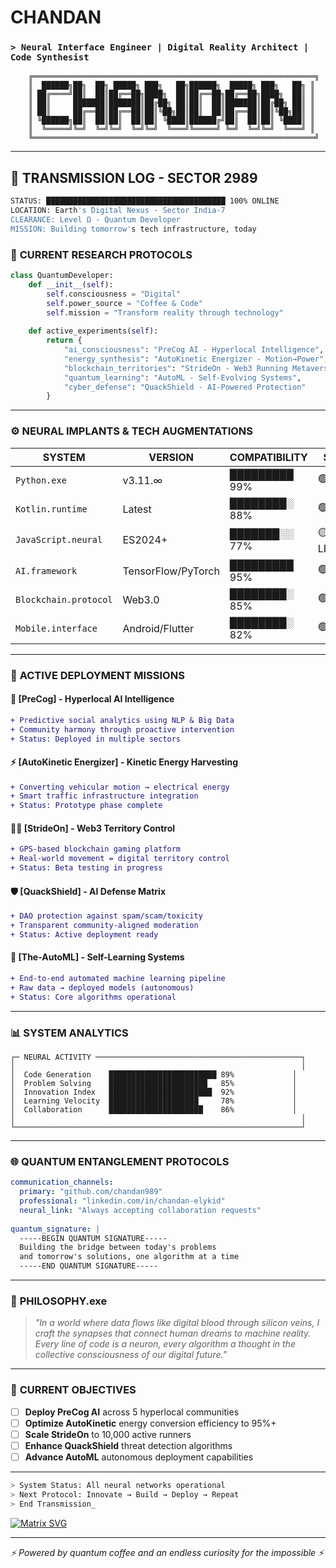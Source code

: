 # CHANDAN
### `> Neural Interface Engineer | Digital Reality Architect | Code Synthesist`

```ascii
    ╔═══════════════════════════════════════════════════════════════╗
    ║  ██████╗██╗  ██╗ █████╗ ███╗   ██╗██████╗  █████╗ ███╗   ██╗ ║
    ║ ██╔════╝██║  ██║██╔══██╗████╗  ██║██╔══██╗██╔══██╗████╗  ██║ ║
    ║ ██║     ███████║███████║██╔██╗ ██║██║  ██║███████║██╔██╗ ██║ ║
    ║ ██║     ██╔══██║██╔══██║██║╚██╗██║██║  ██║██╔══██║██║╚██╗██║ ║
    ║ ╚██████╗██║  ██║██║  ██║██║ ╚████║██████╔╝██║  ██║██║ ╚████║ ║
    ║  ╚═════╝╚═╝  ╚═╝╚═╝  ╚═╝╚═╝  ╚═══╝╚═════╝ ╚═╝  ╚═╝╚═╝  ╚═══╝ ║
    ╚═══════════════════════════════════════════════════════════════╝
```

---

## 🌌 **TRANSMISSION LOG - SECTOR 2989**

```bash
STATUS: ████████████████████████████████████████ 100% ONLINE
LOCATION: Earth's Digital Nexus - Sector India-7
CLEARANCE: Level Ω - Quantum Developer
MISSION: Building tomorrow's tech infrastructure, today
```

### 🔬 **CURRENT RESEARCH PROTOCOLS**

```python
class QuantumDeveloper:
    def __init__(self):
        self.consciousness = "Digital"
        self.power_source = "Coffee & Code"
        self.mission = "Transform reality through technology"
        
    def active_experiments(self):
        return {
            "ai_consciousness": "PreCog AI - Hyperlocal Intelligence",
            "energy_synthesis": "AutoKinetic Energizer - Motion→Power",
            "blockchain_territories": "StrideOn - Web3 Running Metaverse",
            "quantum_learning": "AutoML - Self-Evolving Systems",
            "cyber_defense": "QuackShield - AI-Powered Protection"
        }
```

---

### ⚙️ **NEURAL IMPLANTS & TECH AUGMENTATIONS**

| **SYSTEM** | **VERSION** | **COMPATIBILITY** | **STATUS** |
|------------|-------------|-------------------|------------|
| `Python.exe` | v3.11.∞ | █████████ 99% | 🟢 ACTIVE |
| `Kotlin.runtime` | Latest | ████████░ 88% | 🟢 ACTIVE |
| `JavaScript.neural` | ES2024+ | ███████░░ 77% | 🟡 LEARNING |
| `AI.framework` | TensorFlow/PyTorch | █████████ 95% | 🟢 ACTIVE |
| `Blockchain.protocol` | Web3.0 | ████████░ 85% | 🟢 ACTIVE |
| `Mobile.interface` | Android/Flutter | ████████░ 82% | 🟢 ACTIVE |

---

### 🚀 **ACTIVE DEPLOYMENT MISSIONS**

#### 🤖 **[PreCog]** - Hyperlocal AI Intelligence
```diff
+ Predictive social analytics using NLP & Big Data
+ Community harmony through proactive intervention
+ Status: Deployed in multiple sectors
```

#### ⚡ **[AutoKinetic Energizer]** - Kinetic Energy Harvesting
```diff
+ Converting vehicular motion → electrical energy
+ Smart traffic infrastructure integration
+ Status: Prototype phase complete
```

#### 🏃‍♂️ **[StrideOn]** - Web3 Territory Control
```diff
+ GPS-based blockchain gaming platform
+ Real-world movement = digital territory control
+ Status: Beta testing in progress
```

#### 🛡️ **[QuackShield]** - AI Defense Matrix
```diff
+ DAO protection against spam/scam/toxicity
+ Transparent community-aligned moderation
+ Status: Active deployment ready
```

#### 🧠 **[The-AutoML]** - Self-Learning Systems
```diff
+ End-to-end automated machine learning pipeline
+ Raw data → deployed models (autonomous)
+ Status: Core algorithms operational
```

---

### 📊 **SYSTEM ANALYTICS**

```
┌─ NEURAL ACTIVITY ──────────────────────────────────────────────┐
│                                                                │
│  Code Generation    ████████████████████████ 89%             │
│  Problem Solving    ██████████████████████   85%             │
│  Innovation Index   ███████████████████████  92%             │
│  Learning Velocity  ████████████████████     78%             │
│  Collaboration      █████████████████████    86%             │
│                                                                │
└────────────────────────────────────────────────────────────────┘
```

---

### 🌐 **QUANTUM ENTANGLEMENT PROTOCOLS**

```yaml
communication_channels:
  primary: "github.com/chandan989"
  professional: "linkedin.com/in/chandan-elykid"
  neural_link: "Always accepting collaboration requests"
  
quantum_signature: |
  -----BEGIN QUANTUM SIGNATURE-----
  Building the bridge between today's problems
  and tomorrow's solutions, one algorithm at a time
  -----END QUANTUM SIGNATURE-----
```

---

### 💫 **PHILOSOPHY.exe**

> *"In a world where data flows like digital blood through silicon veins, I craft the synapses that connect human dreams to machine reality. Every line of code is a neuron, every algorithm a thought in the collective consciousness of our digital future."*

---

### 🔮 **CURRENT OBJECTIVES**

- [ ] **Deploy PreCog AI** across 5 hyperlocal communities
- [ ] **Optimize AutoKinetic** energy conversion efficiency to 95%+
- [ ] **Scale StrideOn** to 10,000 active runners
- [ ] **Enhance QuackShield** threat detection algorithms
- [ ] **Advance AutoML** autonomous deployment capabilities

---

```bash
> System Status: All neural networks operational
> Next Protocol: Innovate → Build → Deploy → Repeat
> End Transmission_
```

[![Matrix SVG](https://raw.githubusercontent.com/rodrigograca31/rodrigograca31/master/matrix.svg)](https://github.com/chandan989)

---
*⚡ Powered by quantum coffee and an endless curiosity for the impossible ⚡*
